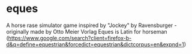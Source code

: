 # eques
A horse rase simulator game inspired by "Jockey" by Ravensburger - originally made by Otto Meier Vorlag
Eques is Latin for horseman (https://www.google.com/search?client=firefox-b-d&q=define+equestrian&forcedict=equestrian&dictcorpus=en&expnd=1)
